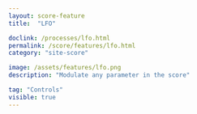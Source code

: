 ```yaml
---
layout: score-feature
title:  "LFO"

doclink: /processes/lfo.html
permalink: /score/features/lfo.html
category: "site-score"

image: /assets/features/lfo.png
description: "Modulate any parameter in the score"

tag: "Controls"
visible: true
---
```


